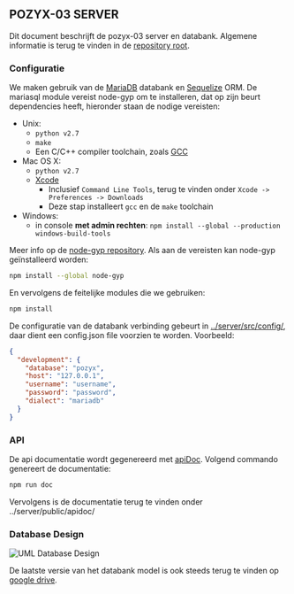 ## POZYX-03 SERVER
Dit document beschrijft de pozyx-03 server en databank.
Algemene informatie is terug te vinden in de [repository root](https://github.ugent.be/iii-vop2017/pozyx-03).

### Configuratie
We maken gebruik van de [MariaDB] databank en [Sequelize] ORM. De mariasql module vereist node-gyp om te installeren, dat op zijn beurt dependencies heeft, hieronder staan de nodige vereisten:

* Unix:
  * `python v2.7`
  * `make`
  * Een C/C++ compiler toolchain, zoals [GCC](https://gcc.gnu.org)
* Mac OS X:
  * `python v2.7`
  * [Xcode](https://developer.apple.com/xcode/download/)
    * Inclusief `Command Line Tools`, terug te vinden onder `Xcode -> Preferences -> Downloads`
    * Deze stap installeert `gcc` en de `make` toolchain
* Windows:
  * in console __met admin rechten__: `npm install --global --production windows-build-tools` 

Meer info op de [node-gyp repository](https://github.com/nodejs/node-gyp).
Als aan de vereisten kan node-gyp geïnstalleerd worden:
```bash
npm install --global node-gyp
```
En vervolgens de feitelijke modules die we gebruiken:
```bash
npm install
```

De configuratie van de databank verbinding gebeurt in [../server/src/config/](https://github.ugent.be/iii-vop2017/pozyx-03/tree/master/src/server/src/config), daar dient een config.json file voorzien te worden. Voorbeeld:
```json
{
  "development": {
    "database": "pozyx",
    "host": "127.0.0.1",
    "username": "username",
    "password": "password",
    "dialect": "mariadb"
  }
}
```

### API
De api documentatie wordt gegenereerd met [apiDoc]. Volgend commando genereert de documentatie:
```bash
npm run doc
```
Vervolgens is de documentatie terug te vinden onder ../server/public/apidoc/

### Database Design

![UML Database Design](http://i.imgur.com/G19w0bm.png "UML Database Design")

De laatste versie van het databank model is ook steeds terug te vinden op [google drive](https://drive.google.com/open?id=0B_pQpm22Q56JYUFYVDZyRnBpMkk).

[//]: #

   [MariaDB]: <https://mariadb.org/>
   [Sequelize]: <https://nodejs.org/en/>
   [apiDoc]: <http://apidocjs.com/>

